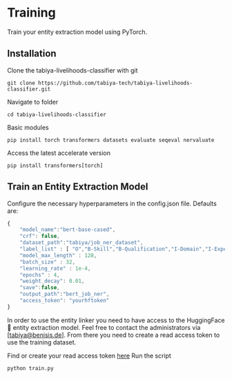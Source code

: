 # Training

Train your entity extraction model using PyTorch.
## Installation
Clone the tabiya-livelihoods-classifier with git

```
git clone https://github.com/tabiya-tech/tabiya-livelihoods-classifier.git
```

Navigate to folder

```
cd tabiya-livelihoods-classifier
```

Basic modules

```
pip install torch transformers datasets evaluate seqeval nervaluate
```

Access the latest accelerate version

```
pip install transformers[torch]
```
## Train an Entity Extraction Model
Configure the necessary hyperparameters in the config.json file. Defaults are:

```javascript 
{
    "model_name":"bert-base-cased",
    "crf": false,
    "dataset_path":"tabiya/job_ner_dataset",   
    "label_list" : [ "O","B-Skill","B-Qualification","I-Domain","I-Experience","I-Qualification","B-Occupation","B-Domain","I-Occupation","I-Skill","B-Experience"],
    "model_max_length" : 128,
    "batch_size" : 32,
    "learning_rate" : 1e-4,
    "epochs" : 4,
    "weight_decay": 0.01,
    "save":false,
    "output_path":"bert_job_ner",
    "access_token": "yourhftoken"
}
```

In order to use the entity linker you need to have access to the HuggingFace 🤗 entity extraction model. Feel free to contact the administrators via [tabiya@benisis.de].
From there you need to create a read access token to use the training dataset. 
 
Find or create your read access token [here](https://huggingface.co/settings/tokens)
Run the script

```
python train.py
```
